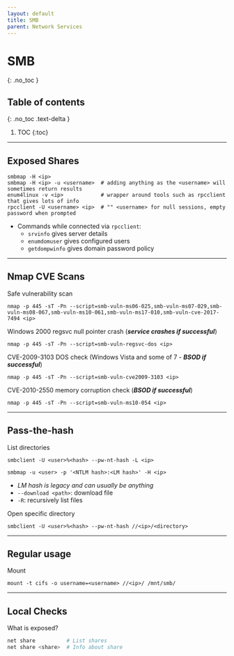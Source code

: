 ```yaml
---
layout: default
title: SMB
parent: Network Services
---
```


# SMB
{: .no_toc }

## Table of contents
{: .no_toc .text-delta }

1. TOC
{:toc}

---

## Exposed Shares
```shell
smbmap -H <ip>
smbmap -H <ip> -u <username>  # adding anything as the <username> will sometimes return results
enum4linux -v <ip>            # wrapper around tools such as rpcclient that gives lots of info
rpcclient -U <username> <ip>  # "" <username> for null sessions, empty password when prompted
```
- Commands while connected via `rpcclient`:
    - `srvinfo` gives server details
    - `enumdomuser` gives configured users
    - `getdompwinfo` gives domain password policy

---

## Nmap CVE Scans
Safe vulnerability scan
```shell
nmap -p 445 -sT -Pn --script=smb-vuln-ms06-025,smb-vuln-ms07-029,smb-vuln-ms08-067,smb-vuln-ms10-061,smb-vuln-ms17-010,smb-vuln-cve-2017-7494 <ip>
```

Windows 2000 regsvc null pointer crash (_**service crashes if successful**_)
```shell
nmap -p 445 -sT -Pn --script=smb-vuln-regsvc-dos <ip>
```

CVE-2009-3103 DOS check (Windows Vista and some of 7 - _**BSOD if successful**_)
```shell
nmap -p 445 -sT -Pn --script=smb-vuln-cve2009-3103 <ip>
```

CVE-2010-2550 memory corruption check (_**BSOD if successful**_)
```shell
nmap -p 445 -sT -Pn --script=smb-vuln-ms10-054 <ip>
```

---

## Pass-the-hash
List directories
```shell
smbclient -U <user>%<hash> --pw-nt-hash -L <ip>
```
```shell
smbmap -u <user> -p '<NTLM hash>:<LM hash>' -H <ip>
```
- _LM hash is legacy and can usually be anything_
- `--download <path>`: download file
- `-R`: recursively list files

Open specific directory

```shell
smbclient -U <user>%<hash> --pw-nt-hash //<ip>/<directory>
```

---

## Regular usage
Mount
```shell
mount -t cifs -o username=<username> //<ip>/ /mnt/smb/
```

---

## Local Checks
What is exposed?
```powershell
net share          # List shares
net share <share>  # Info about share
```